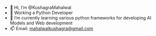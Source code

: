 - 👋 Hi, I’m @KushagraMahalwal
- 👀 Working a Python Developer
- 🌱 I’m currently learning various python frameworks for developing AI Models and Web development
- 📫 Email: mahalwalkushagra@gmail.com

<!---
KushagraMahalwal/KushagraMahalwal is a ✨ special ✨ repository because its `README.md` (this file) appears on your GitHub profile.
You can click the Preview link to take a look at your changes.
--->
